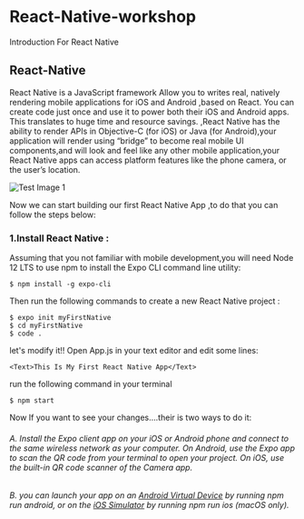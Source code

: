 # React-Native-workshop
Introduction For React Native 

## React-Native 

React Native is a JavaScript framework Allow you to writes real, natively rendering mobile applications for iOS and Android ,based on React.
You can create code just once and use it to power both their iOS and Android apps. This translates to huge time and resource savings. ,React Native has the ability to render APIs in Objective-C (for iOS) or Java (for Android),your application will render using “bridge” to become real mobile UI components,and will look and feel like any other mobile application,your React Native apps can access platform features like the phone camera, or the user’s location.

![Test Image 1](https://www.netguru.com/hs-fs/hubfs/image10-Jul-03-2020-11-20-54-82-AM.png?width=1600&name=image10-Jul-03-2020-11-20-54-82-AM.png)

Now we can start building our first React Native App ,to do that you can follow the steps below:
### 1.Install React Native :
Assuming that you not familiar with mobile development,you will need Node 12 LTS to use npm to install the Expo CLI command line utility:
```
$ npm install -g expo-cli
```
Then run the following commands to create a new React Native project :
```
$ expo init myFirstNative
$ cd myFirstNative
$ code .
```

let's modify it!!
Open App.js in your text editor and edit some lines:
```
<Text>This Is My First React Native App</Text>
```
run the following command in your terminal
```
$ npm start
```
Now If you want to see your changes....their is two ways to do it:

###### A.  Install the Expo client app on your iOS or Android phone and connect to the same wireless network as your computer. On Android, use the Expo app to scan the QR code from your terminal to open your project. On iOS, use the built-in QR code scanner of the Camera app.
###### B.  you can launch your app on an [Android Virtual Device](https://docs.expo.io/workflow/android-studio-emulator/) by running npm run android, or on the [iOS Simulator](https://docs.expo.io/workflow/ios-simulator/) by running npm run ios (macOS only).
